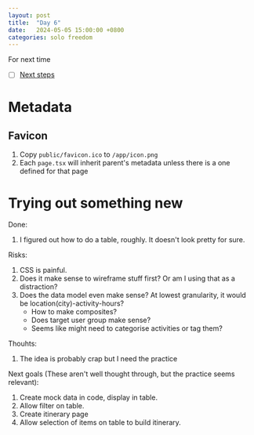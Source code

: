 ```yaml
---
layout: post
title:  "Day 6"
date:   2024-05-05 15:00:00 +0800
categories: solo freedom
---
```


For next time
- [ ] [Next steps](https://nextjs.org/learn/dashboard-app/next-steps)

# Metadata 
## Favicon
1. Copy `public/favicon.ico` to `/app/icon.png` 
1. Each `page.tsx` will inherit parent's metadata unless there is a one defined for that page

# Trying out something new
Done:
1. I figured out how to do a table, roughly. It doesn't look pretty for sure.

Risks:
1. CSS is painful.
1. Does it make sense to wireframe stuff first? Or am I using that as a distraction?
1. Does the data model even make sense? At lowest granularity, it would be location(city)-activity-hours?
    - How to make composites? 
    - Does target user group make sense? 
    - Seems like might need to categorise activities or tag them?

Thouhts:
1. The idea is probably crap but I need the practice

Next goals (These aren't well thought through, but the practice seems relevant):
1. Create mock data in code, display in table. 
1. Allow filter on table.
1. Create itinerary page
1. Allow selection of items on table to build itinerary.
